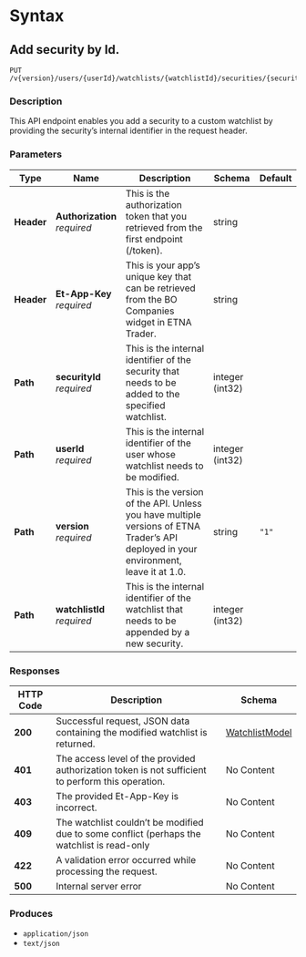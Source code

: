 # Syntax

## Add security by Id.

```
PUT /v{version}/users/{userId}/watchlists/{watchlistId}/securities/{securityId}
```

### Description

This API endpoint enables you add a security to a custom watchlist by providing the security’s internal identifier in the request header.

### Parameters

| Type       | Name                                                         | Description                                                                                                                           | Schema          | Default |
| ---------- | ------------------------------------------------------------ | ------------------------------------------------------------------------------------------------------------------------------------- | --------------- | ------- |
| **Header** | <p><strong>Authorization</strong>  <br><em>required</em></p> | This is the authorization token that you retrieved from the first endpoint (/token).                                                  | string          |         |
| **Header** | <p><strong>Et-App-Key</strong>  <br><em>required</em></p>    | This is your app’s unique key that can be retrieved from the BO Companies widget in ETNA Trader.                                      | string          |         |
| **Path**   | <p><strong>securityId</strong>  <br><em>required</em></p>    | This is the internal identifier of the security that needs to be added to the specified watchlist.                                    | integer (int32) |         |
| **Path**   | <p><strong>userId</strong>  <br><em>required</em></p>        | This is the internal identifier of the user whose watchlist needs to be modified.                                                     | integer (int32) |         |
| **Path**   | <p><strong>version</strong>  <br><em>required</em></p>       | This is the version of the API. Unless you have multiple versions of ETNA Trader’s API deployed in your environment, leave it at 1.0. | string          | `"1"`   |
| **Path**   | <p><strong>watchlistId</strong>  <br><em>required</em></p>   | This is the internal identifier of the watchlist that needs to be appended by a new security.                                         | integer (int32) |         |

### Responses

| HTTP Code | Description                                                                                       | Schema                                                          |
| --------- | ------------------------------------------------------------------------------------------------- | --------------------------------------------------------------- |
| **200**   | Successful request, JSON data containing the modified watchlist is returned.                      | [WatchlistModel](watchlists\_addsecuritybyid.md#watchlistmodel) |
| **401**   | The access level of the provided authorization token is not sufficient to perform this operation. | No Content                                                      |
| **403**   | The provided Et-App-Key is incorrect.                                                             | No Content                                                      |
| **409**   | The watchlist couldn’t be modified due to some conflict (perhaps the watchlist is read-only       | No Content                                                      |
| **422**   | A validation error occurred while processing the request.                                         | No Content                                                      |
| **500**   | Internal server error                                                                             | No Content                                                      |

### Produces

* `application/json`
* `text/json`
